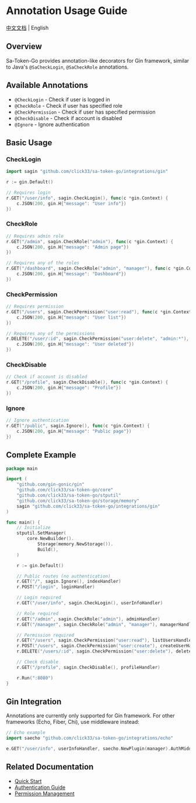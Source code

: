 # Annotation Usage Guide

[中文文档](annotation_zh.md) | English

## Overview

Sa-Token-Go provides annotation-like decorators for Gin framework, similar to Java's `@SaCheckLogin`, `@SaCheckRole` annotations.

## Available Annotations

- `@CheckLogin` - Check if user is logged in
- `@CheckRole` - Check if user has specified role
- `@CheckPermission` - Check if user has specified permission
- `@CheckDisable` - Check if account is disabled
- `@Ignore` - Ignore authentication

## Basic Usage

### CheckLogin

```go
import sagin "github.com/click33/sa-token-go/integrations/gin"

r := gin.Default()

// Requires login
r.GET("/user/info", sagin.CheckLogin(), func(c *gin.Context) {
    c.JSON(200, gin.H{"message": "User info"})
})
```

### CheckRole

```go
// Requires admin role
r.GET("/admin", sagin.CheckRole("admin"), func(c *gin.Context) {
    c.JSON(200, gin.H{"message": "Admin page"})
})

// Requires any of the roles
r.GET("/dashboard", sagin.CheckRole("admin", "manager"), func(c *gin.Context) {
    c.JSON(200, gin.H{"message": "Dashboard"})
})
```

### CheckPermission

```go
// Requires permission
r.GET("/users", sagin.CheckPermission("user:read"), func(c *gin.Context) {
    c.JSON(200, gin.H{"message": "User list"})
})

// Requires any of the permissions
r.DELETE("/user/:id", sagin.CheckPermission("user:delete", "admin:*"), func(c *gin.Context) {
    c.JSON(200, gin.H{"message": "User deleted"})
})
```

### CheckDisable

```go
// Check if account is disabled
r.GET("/profile", sagin.CheckDisable(), func(c *gin.Context) {
    c.JSON(200, gin.H{"message": "Profile"})
})
```

### Ignore

```go
// Ignore authentication
r.GET("/public", sagin.Ignore(), func(c *gin.Context) {
    c.JSON(200, gin.H{"message": "Public page"})
})
```

## Complete Example

```go
package main

import (
    "github.com/gin-gonic/gin"
    "github.com/click33/sa-token-go/core"
    "github.com/click33/sa-token-go/stputil"
    "github.com/click33/sa-token-go/storage/memory"
    sagin "github.com/click33/sa-token-go/integrations/gin"
)

func main() {
    // Initialize
    stputil.SetManager(
        core.NewBuilder().
            Storage(memory.NewStorage()).
            Build(),
    )

    r := gin.Default()

    // Public routes (no authentication)
    r.GET("/", sagin.Ignore(), indexHandler)
    r.POST("/login", loginHandler)

    // Login required
    r.GET("/user/info", sagin.CheckLogin(), userInfoHandler)

    // Role required
    r.GET("/admin", sagin.CheckRole("admin"), adminHandler)
    r.GET("/manager", sagin.CheckRole("admin", "manager"), managerHandler)

    // Permission required
    r.GET("/users", sagin.CheckPermission("user:read"), listUsersHandler)
    r.POST("/users", sagin.CheckPermission("user:create"), createUserHandler)
    r.DELETE("/users/:id", sagin.CheckPermission("user:delete"), deleteUserHandler)

    // Check disable
    r.GET("/profile", sagin.CheckDisable(), profileHandler)

    r.Run(":8080")
}
```

## Gin Integration

Annotations are currently only supported for Gin framework. For other frameworks (Echo, Fiber, Chi), use middleware instead:

```go
// Echo example
import saecho "github.com/click33/sa-token-go/integrations/echo"

e.GET("/user/info", userInfoHandler, saecho.NewPlugin(manager).AuthMiddleware())
```

## Related Documentation

- [Quick Start](../tutorial/quick-start.md)
- [Authentication Guide](authentication.md)
- [Permission Management](permission.md)
